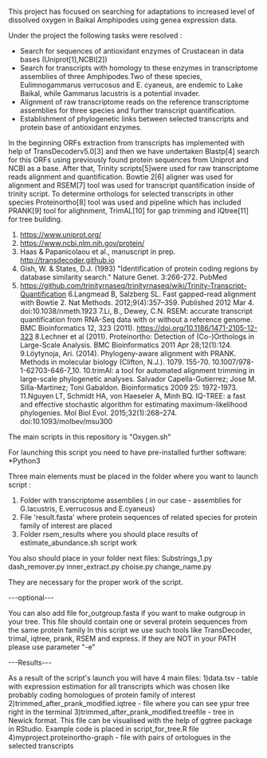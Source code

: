 This project has focused on searching for adaptations to increased level of dissolved oxygen in Baikal Amphipodes using genea expression data.

Under the project the following tasks were resolved :
* Search for sequences of antioxidant enzymes of Crustacean in data bases (Uniprot[1],NCBI[2])
* Search for transcripts with homology to these enzymes in transcriptome assemblies of three Amphipodes.Two of these species, Eulimnogammarus verrucosus and E. cyaneus, are endemic to Lake Baikal, while Gammarus lacustris is a potential invader.
* Alignment of raw transcriptome reads on the reference transcriptome assemblies for three species and further transcript quantification.
* Establishment of phylogenetic links between selected transcripts and protein base of antioxidant enzymes.

In the beginning ORFs extraction from transcripts has implemented with help of TransDecoderv5.0[3] and then we have undertaken Blastp[4] search for this ORFs using previously found protein sequences from Uniprot and NCBI as a base. After that, Trinity scripts[5]were used for raw transcriptome reads alignment and quantification. Bowtie 2[6] aligner was used for alignment and RSEM[7] tool was used for transcript quantification inside of trinity script. To determine orthologs for selected transcripts in other species Proteinortho[8] tool was used and pipeline which has included PRANK[9] tool for alighnment, TrimAL[10] for gap trimming and IQtree[11] for tree building.



1. https://www.uniprot.org/
2. https://www.ncbi.nlm.nih.gov/protein/
3. Haas & Papanicolaou et al., manuscript in prep.  http://transdecoder.github.io
4. Gish, W. & States, D.J. (1993) "Identification of protein coding regions by database similarity search." Nature Genet. 3:266-272. PubMed
5. https://github.com/trinityrnaseq/trinityrnaseq/wiki/Trinity-Transcript-Quantification
6.Langmead B, Salzberg SL. Fast gapped-read alignment with Bowtie 2. Nat Methods. 2012;9(4):357–359. Published 2012 Mar 4. doi:10.1038/nmeth.1923
7.Li, B., Dewey, C.N. RSEM: accurate transcript quantification from RNA-Seq data with or without a reference genome. BMC Bioinformatics 12, 323 (2011). https://doi.org/10.1186/1471-2105-12-323
8.Lechner et al (2011). Proteinortho: Detection of (Co-)Orthologs in Large-Scale Analysis. BMC Bioinformatics 2011 Apr 28;12(1):124.
9.Löytynoja, Ari. (2014). Phylogeny-aware alignment with PRANK. Methods in molecular biology (Clifton, N.J.). 1079. 155-70. 10.1007/978-1-62703-646-7_10. 
10.trimAl: a tool for automated alignment trimming in large-scale phylogenetic analyses.
Salvador Capella-Gutierrez; Jose M. Silla-Martinez; Toni Gabaldon. Bioinformatics 2009 25: 1972-1973.
11.Nguyen LT, Schmidt HA, von Haeseler A, Minh BQ. IQ-TREE: a fast and effective stochastic algorithm for estimating maximum-likelihood phylogenies. Mol Biol Evol. 2015;32(1):268–274. doi:10.1093/molbev/msu300



The main scripts in this repository is "Oxygen.sh"

For launching this script you need to have pre-installed further software:
*Python3




Three main elements must be placed in the folder where you want to launch script : 
1) Folder with transcriptome assemblies ( in our case - assemblies for G.lacustris, E.verrucosus and E.cyaneus)
2) File 'result.fasta' where protein sequences of related species for protein family of interest are placed
3) Folder rsem_results where you should place results of estimate_abundance.sh script work

You also should place in your folder next files: 
Substrings_1.py
dash_remover.py
inner_extract.py
choise.py
change_name.py

They are necessary for the proper work of the script.

---optional---

You can also add file for_outgroup.fasta if you want to make outgroup in your tree. This file should contain one or several protein sequences from the same protein family
In this script we use such tools like TransDecoder, trimal, iqtree, prank, RSEM and express. If they are NOT in your PATH please use parameter "-e"  


---Results---

As a result of the script's launch you will have 4 main files:
1)data.tsv - table with expression estimation for all transcripts which was chosen like probably coding homologues of protein family of interest
2)trimmed_after_prank_modified.iqtree - file where you can see ypur tree right in the terminal
3)trimmed_after_prank_modified.treefile - tree in Newick format. This file can be visualised with the help of
ggtree package in RStudio. Example code is placed in script_for_tree.R file
4)myproject.proteinortho-graph - file with pairs of ortologues in the selected transcripts



